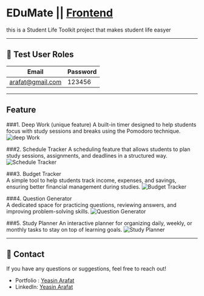 # EDuMate  || [Frontend](https://stu-tool-fr.vercel.app)

this is a Student Life Toolkit project that makes student life easyer

---
## 👥 Test User Roles

 Email                    | Password |
--------------------------|----------|
 arafat@gmail.com         | 123456   |
---

## Feature 

###1. Deep Work (unique feature) 
A built-in timer designed to help students focus with study sessions and breaks using the Pomodoro technique.  
![deep Work](https://res.cloudinary.com/dlrktntvb/image/upload/v1756959050/screencapture-stu-tool-fr-vercel-app-timer-2025-09-04-10_07_27_uhpryq.png)  

###2. Schedule Tracker
A scheduling feature that allows students to plan study sessions, assignments, and deadlines in a structured way.
![Schedule Tracker](https://res.cloudinary.com/dlrktntvb/image/upload/v1756959050/screencapture-stu-tool-fr-vercel-app-schedule-2025-09-04-10_01_59_mrmaem.png)  

###3. Budget Tracker  
A simple tool to help students track income, expenses, and savings, ensuring better financial management during studies.
![Budget Tracker](https://res.cloudinary.com/dlrktntvb/image/upload/v1756959235/Screenshot_2025-09-04_100503_z7mlvm.png)  

###4. Question Generator  
A dedicated space for practicing questions, reviewing answers, and improving problem-solving skills.
![Question Generator](https://res.cloudinary.com/dlrktntvb/image/upload/v1756959099/screencapture-stu-tool-fr-vercel-app-question-2025-09-04-10_05_26_pw1wxk.png)  

###5. Study Planner
An interactive planner for organizing daily, weekly, or monthly tasks to stay on top of learning goals.
![Study Planner](https://res.cloudinary.com/dlrktntvb/image/upload/v1756959050/screencapture-stu-tool-fr-vercel-app-planner-2025-09-04-10_06_28_uih6he.png)    

--- 

## 📧 Contact
If you have any questions or suggestions, feel free to reach out!  

* Portfolio : [Yeasin Arafat](https://yeasin-arafat-portfolio.netlify.app)
* LinkedIn: [Yeasin Arafat](https://www.linkedin.com/in/yeasinarafat121)

